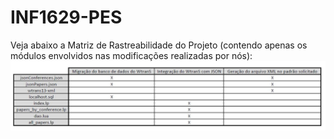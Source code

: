 # INF1629-PES

Veja abaixo a Matriz de Rastreabilidade do Projeto (contendo apenas os módulos envolvidos nas modificações realizadas por nós):
![Matriz de Rastreabilidade do Projeto WtranS](Documentos/matriz_rastreabilidade.JPG?raw=true "Title")
